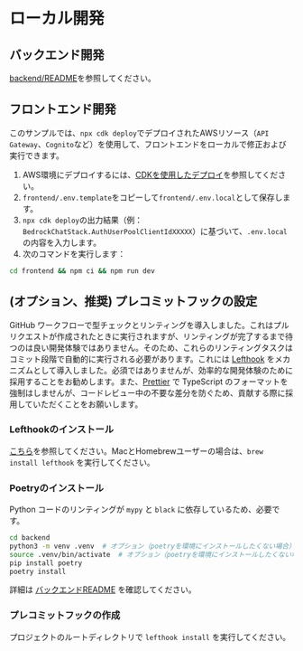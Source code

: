 # ローカル開発

## バックエンド開発

[backend/README](../backend/README_ko-KR_ja-JP.md)を参照してください。

## フロントエンド開発

このサンプルでは、`npx cdk deploy`でデプロイされたAWSリソース（`API Gateway`、`Cognito`など）を使用して、フロントエンドをローカルで修正および実行できます。

1. AWS環境にデプロイするには、[CDKを使用したデプロイ](../README.md#deploy-using-cdk)を参照してください。
2. `frontend/.env.template`をコピーして`frontend/.env.local`として保存します。
3. `npx cdk deploy`の出力結果（例：`BedrockChatStack.AuthUserPoolClientIdXXXXX`）に基づいて、`.env.local`の内容を入力します。
4. 次のコマンドを実行します：

```zsh
cd frontend && npm ci && npm run dev
```

## (オプション、推奨) プレコミットフックの設定

GitHub ワークフローで型チェックとリンティングを導入しました。これはプルリクエストが作成されたときに実行されますが、リンティングが完了するまで待つのは良い開発体験ではありません。そのため、これらのリンティングタスクはコミット段階で自動的に実行される必要があります。これには [Lefthook](https://github.com/evilmartians/lefthook?tab=readme-ov-file#install) をメカニズムとして導入しました。必須ではありませんが、効率的な開発体験のために採用することをお勧めします。また、[Prettier](https://prettier.io/) で TypeScript のフォーマットを強制はしませんが、コードレビュー中の不要な差分を防ぐため、貢献する際に採用していただくことをお願いします。

### Lefthookのインストール

[こちら](https://github.com/evilmartians/lefthook#install)を参照してください。MacとHomebrewユーザーの場合は、`brew install lefthook` を実行してください。

### Poetryのインストール

Python コードのリンティングが `mypy` と `black` に依存しているため、必要です。

```sh
cd backend
python3 -m venv .venv  # オプション（poetryを環境にインストールしたくない場合）
source .venv/bin/activate  # オプション（poetryを環境にインストールしたくない場合）
pip install poetry
poetry install
```

詳細は [バックエンドREADME](../backend/README_ko-KR_ja-JP.md) を確認してください。

### プレコミットフックの作成

プロジェクトのルートディレクトリで `lefthook install` を実行してください。